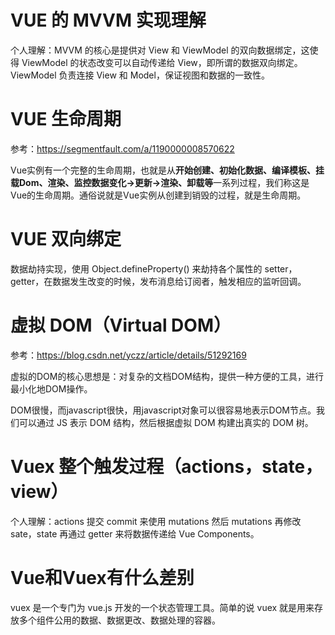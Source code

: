 # VUE 的 MVVM 实现理解
个人理解：MVVM 的核心是提供对 View 和 ViewModel 的双向数据绑定，这使得 ViewModel 的状态改变可以自动传递给 View，即所谓的数据双向绑定。ViewModel 负责连接 View 和 Model，保证视图和数据的一致性。

# VUE 生命周期
参考：https://segmentfault.com/a/1190000008570622

Vue实例有一个完整的生命周期，也就是从**开始创建、初始化数据、编译模板、挂载Dom、渲染、监控数据变化→更新→渲染、卸载等**一系列过程，我们称这是Vue的生命周期。通俗说就是Vue实例从创建到销毁的过程，就是生命周期。

# VUE 双向绑定
数据劫持实现，使用 Object.defineProperty() 来劫持各个属性的 setter，getter，在数据发生改变的时候，发布消息给订阅者，触发相应的监听回调。

# 虚拟 DOM（Virtual DOM）
参考：https://blog.csdn.net/yczz/article/details/51292169

虚拟的DOM的核心思想是：对复杂的文档DOM结构，提供一种方便的工具，进行最小化地DOM操作。

DOM很慢，而javascript很快，用javascript对象可以很容易地表示DOM节点。我们可以通过 JS 表示 DOM 结构，然后根据虚拟 DOM 构建出真实的 DOM 树。

# Vuex 整个触发过程（actions，state，view）
个人理解：actions 提交 commit 来使用 mutations 然后 mutations 再修改 sate，state 再通过 getter 来将数据传递给 Vue Components。

# Vue和Vuex有什么差别
vuex 是一个专门为 vue.js 开发的一个状态管理工具。简单的说 vuex 就是用来存放多个组件公用的数据、数据更改、数据处理的容器。